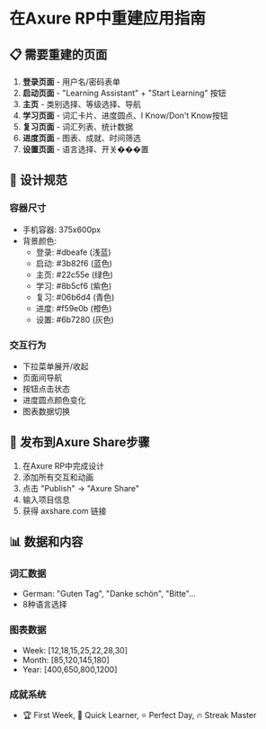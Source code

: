 # 在Axure RP中重建应用指南

## 📋 需要重建的页面

1. **登录页面** - 用户名/密码表单
2. **启动页面** - "Learning Assistant" + "Start Learning" 按钮
3. **主页** - 类别选择、等级选择、导航
4. **学习页面** - 词汇卡片、进度圆点、I Know/Don't Know按钮
5. **复习页面** - 词汇列表、统计数据
6. **进度页面** - 图表、成就、时间筛选
7. **设置页面** - 语言选择、开关���置

## 🎨 设计规范

### 容器尺寸

- 手机容器: 375x600px
- 背景颜色:
  - 登录: #dbeafe (浅蓝)
  - 启动: #3b82f6 (蓝色)
  - 主页: #22c55e (绿色)
  - 学习: #8b5cf6 (紫色)
  - 复习: #06b6d4 (青色)
  - 进度: #f59e0b (橙色)
  - 设置: #6b7280 (灰色)

### 交互行为

- 下拉菜单展开/收起
- 页面间导航
- 按钮点击状态
- 进度圆点颜色变化
- 图表数据切换

## 📁 发布到Axure Share步骤

1. 在Axure RP中完成设计
2. 添加所有交互和动画
3. 点击 "Publish" → "Axure Share"
4. 输入项目信息
5. 获得 axshare.com 链接

## 📊 数据和内容

### 词汇数据

- German: "Guten Tag", "Danke schön", "Bitte"...
- 8种语言选择

### 图表数据

- Week: [12,18,15,25,22,28,30]
- Month: [85,120,145,180]
- Year: [400,650,800,1200]

### 成就系统

- 🏆 First Week, 🎯 Quick Learner, ⭐ Perfect Day, 🔥 Streak Master
